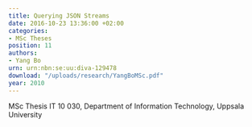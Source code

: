 ```yaml
---
title: Querying JSON Streams
date: 2016-10-23 13:36:00 +02:00
categories:
- MSc Theses
position: 11
authors:
- Yang Bo
urn: urn:nbn:se:uu:diva-129478
download: "/uploads/research/YangBoMSc.pdf"
year: 2010
---
```


MSc Thesis IT 10 030, Department of Information Technology, Uppsala University
